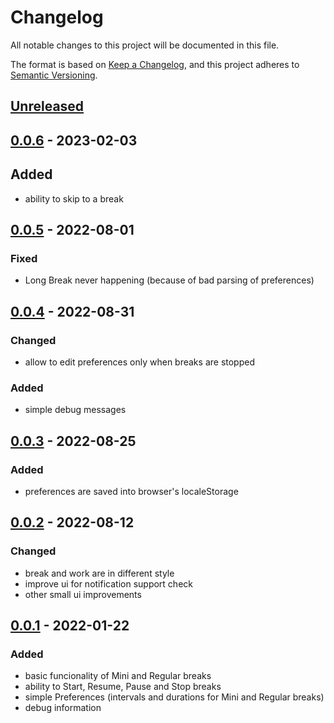 # Changelog
All notable changes to this project will be documented in this file.

The format is based on [Keep a Changelog](https://keepachangelog.com/en/1.0.0/),
and this project adheres to [Semantic Versioning](https://semver.org/spec/v2.0.0.html).

## [Unreleased]

## [0.0.6] - 2023-02-03
## Added 
- ability to skip to a break
 
## [0.0.5] - 2022-08-01
### Fixed
- Long Break never happening (because of bad parsing of preferences)

## [0.0.4] - 2022-08-31
### Changed
- allow to edit preferences only when breaks are stopped

### Added
- simple debug messages

## [0.0.3] - 2022-08-25
### Added
- preferences are saved into browser's localeStorage

## [0.0.2] - 2022-08-12
### Changed
- break and work are in different style
- improve ui for notification support check
- other small ui improvements

## [0.0.1] - 2022-01-22
### Added
- basic funcionality of Mini and Regular breaks
- ability to Start, Resume, Pause and Stop breaks 
- simple Preferences (intervals and durations for Mini and Regular breaks)
- debug information

[Unreleased]: https://github.com/hovancik/stretchly-for-web/compare/v0.0.6...HEAD
[0.0.6]: https://github.com/hovancik/stretchly-for-web/compare/v0.0.5...v0.0.6
[0.0.5]: https://github.com/hovancik/stretchly-for-web/compare/v0.0.4...v0.0.5
[0.0.4]: https://github.com/hovancik/stretchly-for-web/compare/v0.0.3...v0.0.4
[0.0.3]: https://github.com/hovancik/stretchly-for-web/compare/v0.0.2...v0.0.3
[0.0.2]: https://github.com/hovancik/stretchly-for-web/compare/v0.0.1...v0.0.2
[0.0.1]: https://github.com/hovancik/stretchly-for-web/releases/tag/v0.0.1
